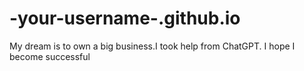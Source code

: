 # -your-username-.github.io
My dream is to own a big business.I took help from ChatGPT. I hope I become successful 
